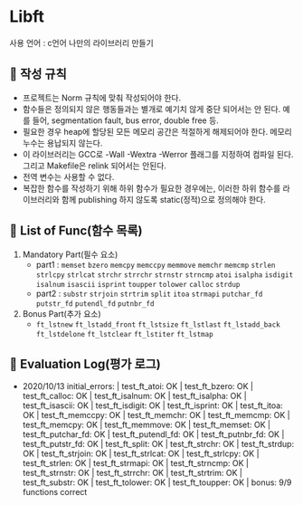 # Libft
사용 언어 : c언어
나만의 라이브러리 만들기

## :blue_book: 작성 규칙
+ 프로젝트는 Norm 규칙에 맞춰 작성되어야 한다.
+ 함수들은 정의되지 않은 행동들과는 별개로 예기치 않게 중단 되어서는 안 된다. 예를 들어, segmentation fault, bus error, double free 등.
+ 필요한 경우 heap에 할당된 모든 메모리 공간은 적절하게 해제되어야 한다. 메모리 누수는 용납되지 않는다.
+ 이 라이브러리는 GCC로 -Wall -Wextra -Werror 플래그를 지정하여 컴파일 된다. 그리고 Makefile은 relink 되어서는 안된다.
+ 전역 변수는 사용할 수 없다.
+ 복잡한 함수를 작성하기 위해 하위 함수가 필요한 경우에는, 이러한 하위 함수를 라이브러리와 함께 publishing 하지 않도록 static(정적)으로 정의해야 한다.


## :blue_book: List of Func(함수 목록)

1. Mandatory Part(필수 요소)
   + part1 : `memset` `bzero` `memcpy` `memccpy` `memmove` `memchr` `memcmp` `strlen` `strlcpy` `strlcat` `strchr` `strrchr` `strnstr` `strncmp` `atoi` `isalpha` `isdigit` `isalnum` `isascii` `isprint` `toupper` `tolower` `calloc` `strdup`
   + part2 : `substr` `strjoin` `strtrim` `split` `itoa` `strmapi` `putchar_fd` `putstr_fd` `putendl_fd` `putnbr_fd`
2. Bonus Part(추가 요소)
   + `ft_lstnew` `ft_lstadd_front` `ft_lstsize` `ft_lstlast` `ft_lstadd_back` `ft_lstdelone` `ft_lstclear` `ft_lstiter` `ft_lstmap`

## :blue_book: Evaluation Log(평가 로그)

+ 2020/10/13
  initial_errors: | test_ft_atoi: OK | test_ft_bzero: OK | test_ft_calloc: OK | test_ft_isalnum: OK | test_ft_isalpha: OK | test_ft_isascii: OK | test_ft_isdigit: OK | test_ft_isprint: OK | test_ft_itoa: OK | test_ft_memccpy: OK | test_ft_memchr: OK | test_ft_memcmp: OK | test_ft_memcpy: OK | test_ft_memmove: OK | test_ft_memset: OK | test_ft_putchar_fd: OK | test_ft_putendl_fd: OK | test_ft_putnbr_fd: OK | test_ft_putstr_fd: OK | test_ft_split: OK | test_ft_strchr: OK | test_ft_strdup: OK | test_ft_strjoin: OK | test_ft_strlcat: OK | test_ft_strlcpy: OK | test_ft_strlen: OK | test_ft_strmapi: OK | test_ft_strncmp: OK | test_ft_strnstr: OK | test_ft_strrchr: OK | test_ft_strtrim: OK | test_ft_substr: OK | test_ft_tolower: OK | test_ft_toupper: OK | bonus: 9/9 functions correct
